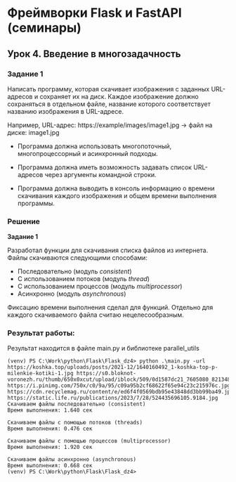 # Фреймворки Flask и FastAPI (семинары)
## Урок 4. Введение в многозадачность

### Задание 1

Написать программу, которая скачивает изображения с заданных URL-адресов и сохраняет их на диск. 
Каждое изображение должно сохраняться в отдельном файле, название которого соответствует названию изображения 
в URL-адресе.

Например, URL-адрес: https://example/images/image1.jpg -> файл на диске: image1.jpg

- Программа должна использовать многопоточный, многопроцессорный и асинхронный подходы.

- Программа должна иметь возможность задавать список URL-адресов через аргументы командной строки.

- Программа должна выводить в консоль информацию о времени скачивания каждого изображения и общем времени 
выполнения программы.

### Решение

**Задание 1** 

Разработал функции для скачивания списка файлов из интернета. Файлы скачиваются следующими способами:

- Последовательно (модуль *consistent*)
- С использованием потоков (модуль *thread*)
- С использованием процессов (модуль *multiprocessor*)
- Асинхронно (модуль *asynchronous*)

Фиксацию времени выполнения сделал для функций. Отдельно для каждого скачиваемого файла считаю 
нецелесообразным. 

### Результат работы:

Результат находится в файле main.py и библиотеке parallel_utils

    (venv) PS C:\Work\python\Flask\Flask_dz4> python .\main.py -url https://koshka.top/uploads/posts/2021-12/1640160492_1-koshka-top-p-milenkie-kotiki-1.jpg https://s0.bloknot-voronezh.ru/thumb/650x0xcut/upload/iblock/509/0d1587dc21_7605080_8213488.jpg https://i.pinimg.com/750x/c0/9a/95/c09a95b2cf68622f65e94c23c215976c.jpg https://cdn.recyclemag.ru/content/e/ed6f4f0569bdb95e43848dd3bb99ba49.jpg https://static.life.ru/publications/2023/7/28/524435696105.9184.jpg
    Скачиваем файлы последовательно (consistent)
    Время выполнения: 1.640 сек
    
    Скачиваем файлы с помощью потоков (threads)
    Время выполнения: 0.476 сек
    
    Скачиваем файлы с помощью процессов (multiprocessor)
    Время выполнения: 1.920 сек
   
    Скачиваем файлы асинхронно (asynchronous)
    Время выполнения: 0.668 сек
    (venv) PS C:\Work\python\Flask\Flask_dz4> 
